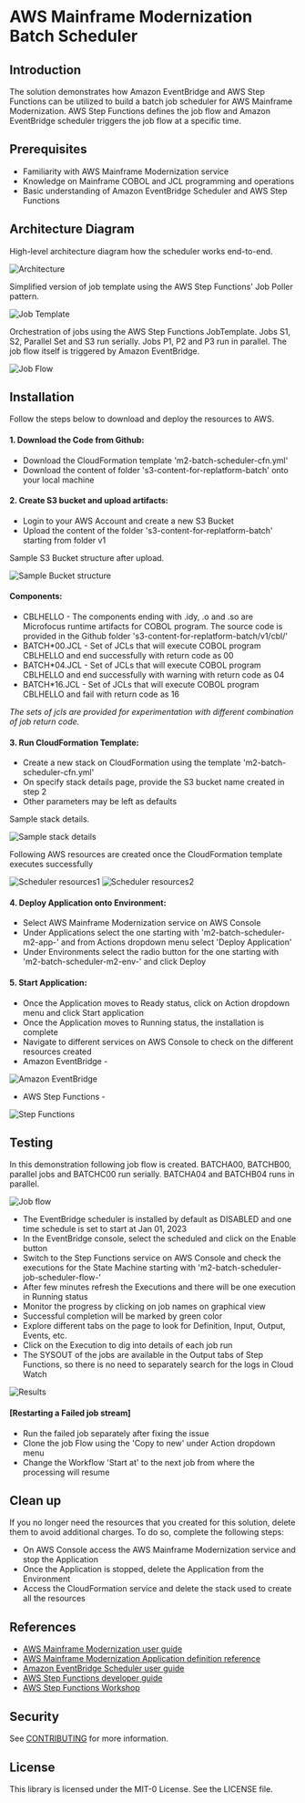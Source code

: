 # AWS Mainframe Modernization Batch Scheduler

## Introduction
The solution demonstrates how Amazon EventBridge and AWS Step Functions can be utilized to build a batch job scheduler for AWS Mainframe Modernization. AWS Step Functions defines the job flow and Amazon EventBridge scheduler triggers the job flow at a specific time.

## Prerequisites
* Familiarity with AWS Mainframe Modernization service
* Knowledge on Mainframe COBOL and JCL programming and operations
* Basic understanding of Amazon EventBridge Scheduler and AWS Step Functions

## Architecture Diagram
High-level architecture diagram how the scheduler works end-to-end.

![Architecture](images/Batch%20Scheduler%20Main.png)

Simplified version of job template using the AWS Step Functions' Job Poller pattern.

![Job Template](images/Batch%20Scheduler%20Template.png)

Orchestration of jobs using the AWS Step Functions JobTemplate. Jobs S1, S2, Parallel Set and S3 run serially. Jobs P1, P2 and P3 run in parallel. The job flow itself is triggered by Amazon EventBridge.

![Job Flow](images/Batch%20Scheduler%20Job%20Flow.png)

## Installation
Follow the steps below to download and deploy the resources to AWS.

#### 1. Download the Code from Github:

- Download the CloudFormation template 'm2-batch-scheduler-cfn.yml'
- Download the content of folder 's3-content-for-replatform-batch' onto your local machine

#### 2. Create S3 bucket and upload artifacts:

- Login to your AWS Account and create a new S3 Bucket
- Upload the content of the folder 's3-content-for-replatform-batch' starting from folder v1

Sample S3 Bucket structure after upload.

![Sample Bucket structure](images/S3%20Bucket%20Sample%20structure.png)
#### Components:
- CBLHELLO - The components ending with .idy, .o and .so are Microfocus runtime artifacts for COBOL program. The source code is provided in the Github folder 's3-content-for-replatform-batch/v1/cbl/'
- BATCH*00.JCL - Set of JCLs that will execute COBOL program CBLHELLO and end successfully with return code as 00
- BATCH*04.JCL - Set of JCLs that will execute COBOL program CBLHELLO and end successfully with warning with return code as 04
- BATCH*16.JCL - Set of JCLs that will execute COBOL program CBLHELLO and fail with return code as 16

_The sets of jcls are provided for experimentation with different combination of job return code._


#### 3. Run CloudFormation Template:

- Create a new stack on CloudFormation using the template 'm2-batch-scheduler-cfn.yml'
- On specify stack details page, provide the S3 bucket name created in step 2
- Other parameters may be left as defaults

Sample stack details.

![Sample stack details](images/Stack%20Details.png)

Following AWS resources are created once the CloudFormation template executes successfully

![Scheduler resources1](images/Scheduler%20resources1.png)
![Scheduler resources2](images/Scheduler%20resources2.png)

#### 4. Deploy Application onto Environment:
- Select AWS Mainframe Modernization service on AWS Console
- Under Applications select the one starting with 'm2-batch-scheduler-m2-app-' and from Actions dropdown menu select 'Deploy Application'
- Under Environments select the radio button for the one starting with 'm2-batch-scheduler-m2-env-' and click Deploy

#### 5. Start Application:
- Once the Application moves to Ready status, click on Action dropdown menu and click Start application
- Once the Application moves to Running status, the installation is complete
- Navigate to different services on AWS Console to check on the different resources created
- Amazon EventBridge -

![Amazon EventBridge](images/EventBridge.png)

- AWS Step Functions -

![Step Functions](images/StateMachines.png)

  

## Testing
In this demonstration following job flow is created. BATCHA00, BATCHB00, parallel jobs and BATCHC00 run serially. BATCHA04 and BATCHB04 runs in parallel.

![Job flow](images/stepfunctions_graph.png)


- The EventBridge scheduler is installed by default as DISABLED and one time schedule is set to start at Jan 01, 2023
- In the EventBridge console, select the scheduled and click on the Enable button
- Switch to the Step Functions service on AWS Console and check the executions for the State Machine starting with 'm2-batch-scheduler-job-scheduler-flow-'
- After few minutes refresh the Executions and there will be one execution in Running status
- Monitor the progress by clicking on job names on graphical view
- Successful completion will be marked by green color
- Explore different tabs on the page to look for Definition, Input, Output, Events, etc.
- Click on the Execution to dig into details of each job run
- The SYSOUT of the jobs are available in the Output tabs of Step Functions, so there is no need to separately search for the logs in Cloud Watch

![Results](images/Scheduler%20Run.png)

#### [Restarting a Failed job stream]
- Run the failed job separately after fixing the issue
- Clone the job Flow using the 'Copy to new' under Action dropdown menu
- Change the Workflow 'Start at' to the next job from where the processing will resume

## Clean up
If you no longer need the resources that you created for this solution, delete them to avoid additional charges. To do so, complete the following steps:
* On AWS Console access the AWS Mainframe Modernization service and stop the Application
* Once the Application is stopped, delete the Application from the Environment
* Access the CloudFormation service and delete the stack used to create all the resources

## References

* [AWS Mainframe Modernization user guide](https://docs.aws.amazon.com/m2/latest/userguide/what-is-m2.html)
* [AWS Mainframe Modernization Application definition reference](https://docs.aws.amazon.com/m2/latest/userguide/applications-m2-definition.html)
* [Amazon EventBridge Scheduler user guide](https://docs.aws.amazon.com/scheduler/latest/UserGuide/what-is-scheduler.html)
* [AWS Step Functions developer guide](https://docs.aws.amazon.com/step-functions/latest/dg/welcome.html)
* [AWS Step Functions Workshop](https://catalog.workshops.aws/stepfunctions/en-US)

## Security

See [CONTRIBUTING](CONTRIBUTING.md#security-issue-notifications) for more information.

## License

This library is licensed under the MIT-0 License. See the LICENSE file.


